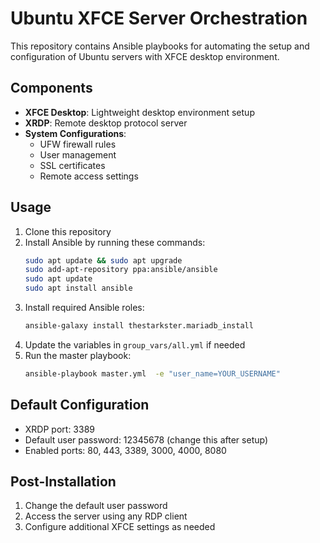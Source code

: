 # Ubuntu XFCE Server Orchestration

This repository contains Ansible playbooks for automating the setup and configuration of Ubuntu servers with XFCE desktop environment.

## Components

- **XFCE Desktop**: Lightweight desktop environment setup
- **XRDP**: Remote desktop protocol server
- **System Configurations**: 
  - UFW firewall rules
  - User management
  - SSL certificates
  - Remote access settings

## Usage

1. Clone this repository
2. Install Ansible by running these commands:
   ```bash
   sudo apt update && sudo apt upgrade
   sudo add-apt-repository ppa:ansible/ansible
   sudo apt update
   sudo apt install ansible
   ```
3. Install required Ansible roles:
   ```bash
   ansible-galaxy install thestarkster.mariadb_install
   ```
4. Update the variables in `group_vars/all.yml` if needed
5. Run the master playbook:
   ```bash
   ansible-playbook master.yml  -e "user_name=YOUR_USERNAME"
   ```

## Default Configuration

- XRDP port: 3389
- Default user password: 12345678 (change this after setup)
- Enabled ports: 80, 443, 3389, 3000, 4000, 8080

## Post-Installation

1. Change the default user password
2. Access the server using any RDP client
3. Configure additional XFCE settings as needed
